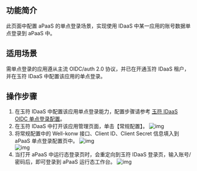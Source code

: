## 功能简介
此页面中配置 aPaaS 的单点登录场景，实现使用 IDaaS 中某一应用的账号数据单点登录到 aPaaS 中。

## 适用场景
需单点登录的应用遵从主流 OIDC/auth 2.0 协议，并已在开通玉符 IDaaS 租户，并在玉符 IDaaS 中配置该应用的单点登录。



## 操作步骤
1. 在玉符 IDaaS 中配置该应用单点登录能力，配置步骤请参考 [玉符 IDaaS OIDC 单点登录配置](https://wiki.yufuid.com/display/IDAAS/OpenID+Connect)。
2. 在玉符 IDaaS 中打开该应用管理页面，单击【常规配置】。
 ![img](https://main.qcloudimg.com/raw/824a1b0b77814c2d641e99b9117c54b0.png)        
3. 将常规配置中的 Well-konw 接口、Client ID、Client Secret 信息填入到 aPaaS 单点登录配置页中。
 ![img](https://main.qcloudimg.com/raw/ce72e70a88bc657dacc0a6508c4734f5.png)        
 ![img](https://main.qcloudimg.com/raw/66c21abed3a208ee1415456f93025059.png)        
4. 当打开 aPaaS 中运行态登录页时，会重定向到玉符 IDaaS 登录页，输入账号/密码后，即可登录到 aPaaS 运行态工作台。                 ![img](https://main.qcloudimg.com/raw/304918a1af23ef1a68587ce74d80dc97.png)        
